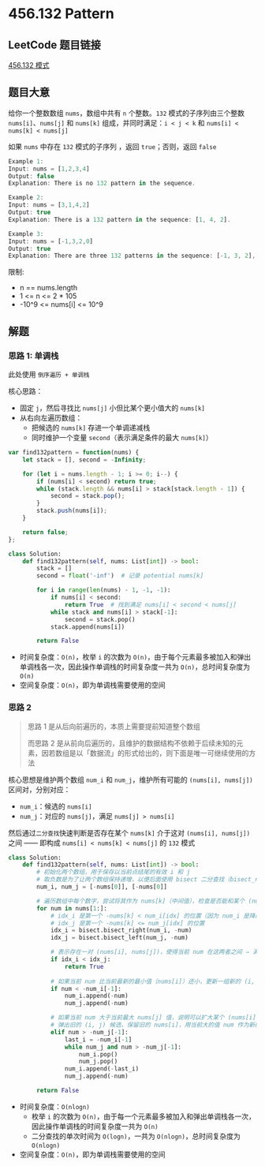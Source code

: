# 456.132 Pattern

## LeetCode 题目链接

[456.132 模式](https://leetcode.cn/problems/132-pattern/)

## 题目大意

给你一个整数数组 `nums`，数组中共有 `n` 个整数。`132` 模式的子序列由三个整数 `nums[i]`、`nums[j]` 和 `nums[k]` 组成，并同时满足：`i < j < k` 和 `nums[i] < nums[k] < nums[j]` 

如果 `nums` 中存在 `132` 模式的子序列 ，返回 `true`；否则，返回 `false`

```js
Example 1:
Input: nums = [1,2,3,4]
Output: false
Explanation: There is no 132 pattern in the sequence.

Example 2:
Input: nums = [3,1,4,2]
Output: true
Explanation: There is a 132 pattern in the sequence: [1, 4, 2].

Example 3:
Input: nums = [-1,3,2,0]
Output: true
Explanation: There are three 132 patterns in the sequence: [-1, 3, 2], [-1, 3, 0] and [-1, 2, 0].
```

限制:
- n == nums.length
- 1 <= n <= 2 * 105
- -10^9 <= nums[i] <= 10^9

## 解题

### 思路 1: 单调栈

此处使用 `倒序遍历 + 单调栈`

核心思路：
- 固定 `j`，然后寻找比 `nums[j]` 小但比某个更小值大的 `nums[k]`
- 从右向左遍历数组：
  - 把候选的 `nums[k]` 存进一个单调递减栈
  - 同时维护一个变量 `second`（表示满足条件的最大 `nums[k]`）

```js
var find132pattern = function(nums) {
    let stack = [], second = -Infinity;

    for (let i = nums.length - 1; i >= 0; i--) {
        if (nums[i] < second) return true;
        while (stack.length && nums[i] > stack[stack.length - 1]) {
            second = stack.pop();
        }
        stack.push(nums[i]);
    }

    return false;
};
```
```python
class Solution:
    def find132pattern(self, nums: List[int]) -> bool:
        stack = []
        second = float('-inf')  # 记录 potential nums[k]

        for i in range(len(nums) - 1, -1, -1):
            if nums[i] < second:
                return True  # 找到满足 nums[i] < second < nums[j]
            while stack and nums[i] > stack[-1]:
                second = stack.pop()
            stack.append(nums[i])

        return False
```

- 时间复杂度：`O(n)`，枚举 `i` 的次数为 `O(n)`，由于每个元素最多被加入和弹出单调栈各一次，因此操作单调栈的时间复杂度一共为 `O(n)`，总时间复杂度为 `O(n)`
- 空间复杂度：`O(n)`，即为单调栈需要使用的空间

### 思路 2

> 思路 1 是从后向前遍历的，本质上需要提前知道整个数组
>
> 而思路 2 是从前向后遍历的，且维护的数据结构不依赖于后续未知的元素，因若数组是以「数据流」的形式给出的，则下面是唯一可继续使用的方法

核心思想是维护两个数组 `num_i` 和 `num_j`，维护所有可能的 `(nums[i], nums[j])` 区间对，分别对应：
- `num_i`：候选的 `nums[i]`
- `num_j`：对应的 `nums[j]`，满足 `nums[j] > nums[i]`

然后通过`二分查找`快速判断是否存在某个 `nums[k]` 介于这对 `(nums[i], nums[j])` 之间 —— 即构成 `nums[i] < nums[k] < nums[j]` 的 `132` 模式

```python
class Solution:
    def find132pattern(self, nums: List[int]) -> bool:
        # 初始化两个数组，用于保存以当前点结尾的有效 i 和 j
        # 取负数是为了让两个数组保持递增，以便后面使用 bisect 二分查找（bisect_right 和 bisect_left 依赖递增数组）
        num_i, num_j = [-nums[0]], [-nums[0]]

        # 遍历数组中每个数字，尝试将其作为 nums[k]（中间值），检查是否能和某个 (nums[i], nums[j]) 构成合法的 132 模式
        for num in nums[1:]:
            # idx_i 是第一个 -nums[k] < num_i[idx] 的位置（因为 num_i 是降序存的 -nums[i]）
            # idx_j 是第一个 -nums[k] <= num_j[idx] 的位置
            idx_i = bisect.bisect_right(num_i, -num)
            idx_j = bisect.bisect_left(num_j, -num)

            # 表示存在一对 (nums[i], nums[j])，使得当前 num 在这两者之间 ⇒ 满足 nums[i] < nums[k] < nums[j]，直接返回 True
            if idx_i < idx_j:
                return True
            
            # 如果当前 num 比当前最新的最小值（nums[i]）还小，更新一组新的 (i, j) 对，都是当前值
            if num < -num_i[-1]:
                num_i.append(-num)
                num_j.append(-num)

            # 如果当前 num 大于当前最大 nums[j] 值，说明可以扩大某个 (nums[i], nums[j]) 区间
            # 弹出旧的 (i, j) 候选，保留旧的 nums[i]，用当前大的值 num 作为新的 nums[j]（代表更大的右边界）
            elif num > -num_j[-1]:
                last_i = -num_i[-1]
                while num_j and num > -num_j[-1]:
                    num_i.pop()
                    num_j.pop()
                num_i.append(-last_i)
                num_j.append(-num)

        return False
```

- 时间复杂度：`O(nlogn)`
  - 枚举 `i` 的次数为 `O(n)`，由于每一个元素最多被加入和弹出单调栈各一次，因此操作单调栈的时间复杂度一共为 `O(n)`
  - 二分查找的单次时间为 `O(logn)`，一共为 `O(nlogn)`，总时间复杂度为 `O(nlogn)`
- 空间复杂度：`O(n)`，即为单调栈需要使用的空间